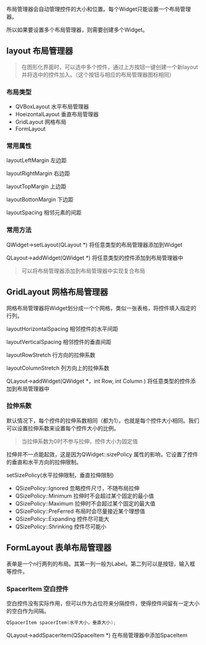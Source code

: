 
布局管理器会自动管理控件的大小和位置。每个Widget只能设置一个布局管理器。

所以如果要设置多个布局管理器，则需要创建多个Widget。

## layout 布局管理器

> 在图形化界面时，可以选中多个控件，通过上方按钮一键创建一个新layout并将选中的控件加入。（这个按钮与相应的布局管理器图标相同）
### 布局类型
- QVBoxLayout 水平布局管理器
- HoeizontalLayout 垂直布局管理器
- GridLayout 网格布局
- FormLayout

### 常用属性
layoutLeftMargin 左边距

layoutRightMargin 右边距

layoutTopMargin 上边距

layoutBottonMargin 下边距

layoutSpacing 相邻元素的间距

### 常用方法

QWidget->setLayout(QLayout \*) 将任意类型的布局管理器添加到Widget

QLayout->addWidget(QWidget \*) 将任意类型的控件添加到布局管理器中
> 可以将布局管理器添加到布局管理器中实现复合布局




## GridLayout 网格布局管理器
网格布局管理器将Widget划分成一个个网格，类似一张表格，将控件填入指定的行列。

layoutHorizontalSpacing 相邻控件的水平间距

layoutVerticalSpacing 相邻控件的垂直间距

layoutRowStretch 行方向的拉伸系数

layoutColumnStretch 列方向上的拉伸系数

QLayout->addWidget(QWidget \*，int Row, int Column
) 将任意类型的控件添加到布局管理器中

### 拉伸系数

默认情况下，每个控件的拉伸系数相同（都为1）。也就是每个控件大小相同。我们可以设置拉伸系数来设置每个控件大小的比例。

> 当拉伸系数为0时不参与拉伸，控件大小为固定值

拉伸并不一点能起效，这是因为QWidget::sizePolicy 属性的影响，它设置了控件的垂直和水平方向的拉伸限制。

setSizePolicy(水平拉伸限制，垂直拉伸限制)

- QSizePolicy::Ignored 忽略控件尺寸，不随布局拉伸
- QSizePolicy::Minimum 拉伸时不会超过某个固定的最小值
- QSizePolicy::Maximum 拉伸时不会超过某个固定的最大值
- QSizePolicy::PreFerred 布局时会尽量接近某个理想值
- QSizePolicy::Expanding 控件尽可能大
- QSizePolicy::Shrinking 控件尽可能小

## FormLayout 表单布局管理器

表单是一个n行两列的布局。其第一列一般为Label。第二列可以是按钮，输入框等控件。

### SpacerItem 空白控件

空白控件没有实际作用，但可以作为占位符来分隔控件，使得控件间留有一定大小的空白作为间隔。
```C++
QSpacerItem spacerItem(水平大小，垂直大小);
```

QLayout->addSpacerItem(QSpaceItem \*)  在布局管理器中添加SpaceItem

